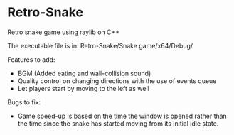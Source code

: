 # Retro-Snake
Retro snake game using raylib on C++

The executable file is in: Retro-Snake/Snake game/x64/Debug/

Features to add:
- BGM (Added eating and wall-collision sound)
- Quality control on changing directions with the use of events queue
- Let players start by moving to the left as well

Bugs to fix:
- Game speed-up is based on the time the window is opened rather than the time since the snake has started moving from its initial idle state.
  
